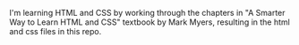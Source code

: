 I'm learning HTML and CSS by working through the chapters in "A Smarter Way to Learn HTML and CSS" textbook by Mark Myers, resulting in the html and css files in this repo.
